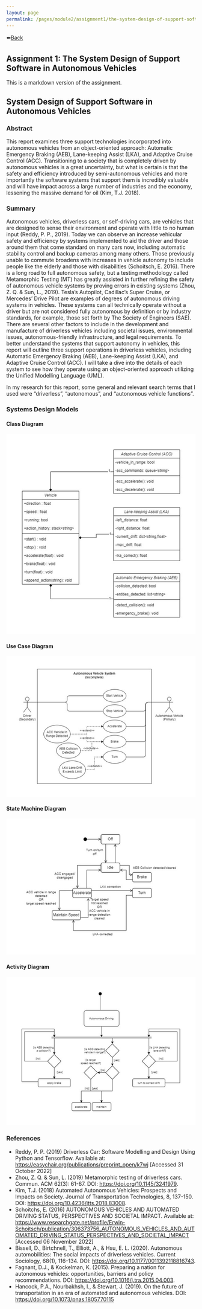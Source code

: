 ```yaml
---
layout: page
permalink: /pages/module2/assignment1/the-system-design-of-support-software-in-autonomous-vehicles.html
---
```


⬅️[Back](/pages/module2/assignment1/m2a1.html)

## Assignment 1: The System Design of Support Software in Autonomous Vehicles

This is a markdown version of the assignment.


## System Design of Support Software in Autonomous Vehicles

### Abstract

This report examines three support technologies incorporated into autonomous vehicles from an object-oriented approach: Automatic Emergency Braking (AEB), Lane-keeping Assist (LKA), and Adaptive Cruise Control (ACC). Transitioning to a society that is completely driven by autonomous vehicles is a great uncertainty, but what is certain is that the safety and efficiency introduced by semi-autonomous vehicles and more importantly the software systems that support them is incredibly valuable and will have impact across a large number of industries and the economy, lessening the massive demand for oil (Kim, T.J. 2018).

### Summary
Autonomous vehicles, driverless cars, or self-driving cars, are vehicles that are designed to sense their environment and operate with little to no human input (Reddy, P. P., 2019). Today we can observe an increase vehicular safety and efficiency by systems implemented to aid the driver and those around them that come standard on many cars now, including automatic stability control and backup cameras among many others. Those previously unable to commute broadens with increases in vehicle autonomy to include people like the elderly and those with disabilities (Schoitsch, E. 2016). There is a long road to full autonomous safety, but a testing methodology called Metamorphic Testing (MT) has greatly assisted in further refining the safety of autonomous vehicle systems by proving errors in existing systems (Zhou, Z. Q. & Sun, L., 2019). Tesla’s Autopilot, Cadillac’s Super Cruise, or Mercedes’ Drive Pilot are examples of degrees of autonomous driving systems in vehicles. These systems can all technically operate without a driver but are not considered fully autonomous by definition or by industry standards, for example, those set forth by The Society of Engineers (SAE). There are several other factors to include in the development and manufacture of driverless vehicles including societal issues, environmental issues, autonomous-friendly infrastructure, and legal requirements. To better understand the systems that support autonomy in vehicles, this report will outline three support operations in driverless vehicles, including Automatic Emergency Braking (AEB), Lane-keeping Assist (LKA), and Adaptive Cruise Control (ACC). I will take a dive into the details of each system to see how they operate using an object-oriented approach utilizing the Unified Modelling Language (UML).

In my research for this report, some general and relevant search terms that I used were “driverless”, “autonomous”, and “autonomous vehicle functions”.

### Systems Design Models

#### Class Diagram

![](/pages/module2/assignment1/class-diagram.jpg)

#### Use Case Diagram

![](/pages/module2/assignment1/usecase-diagram.jpg)

#### State Machine Diagram

![](/pages/module2/assignment1/statemachine-diagram.jpg)

#### Activity Diagram

![](/pages/module2/assignment1/activity-diagram.jpg)

### References

- Reddy, P. P. (2019) Driverless Car: Software Modelling and Design Using Python and Tensorflow. Available at: https://easychair.org/publications/preprint_open/k7wj [Accessed 31 October 2022]
- Zhou, Z. Q. & Sun, L. (2019) Metamorphic testing of driverless cars. Commun. ACM 62(3): 61-67. DOI: https://doi.org/10.1145/3241979.
- Kim, T.J. (2018) Automated Autonomous Vehicles: Prospects and Impacts on Society. Journal of Transportation Technologies, 8, 137-150. DOI: https://doi.org/10.4236/jtts.2018.83008.
- Schoitchs, E. (2016) AUTONOMOUS VEHICLES AND AUTOMATED DRIVING STATUS, PERSPECTIVES AND SOCIETAL IMPACT. Available at: https://www.researchgate.net/profile/Erwin-Schoitsch/publication/306373756_AUTONOMOUS_VEHICLES_AND_AUTOMATED_DRIVING_STATUS_PERSPECTIVES_AND_SOCIETAL_IMPACT [Accessed 06 November 2022]
- Bissell, D., Birtchnell, T., Elliott, A., & Hsu, E. L. (2020). Autonomous automobilities: The social impacts of driverless vehicles. Current Sociology, 68(1), 116–134. DOI: https://doi.org/10.1177/0011392118816743.
- Fagnant, D.J., & Kockelman, K. (2015). Preparing a nation for autonomous vehicles: opportunities, barriers and policy recommendations. DOI: https://doi.org/10.1016/j.tra.2015.04.003.
- Hancock, P.A., Nourbakhsh, I., & Stewart, J. (2019). On the future of transportation in an era of automated and autonomous vehicles. DOI: https://doi.org/10.1073/pnas.1805770115
